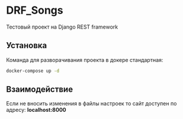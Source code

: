 # DRF_Songs
Тестовый проект на Django REST framework
## Установка
Команда для разворачивания проекта в докере стандартная:
```bash
docker-compose up -d
```
## Взаимодействие
Если не вносить изменения в файлы настроек то сайт доступен по адресу: <b>localhost:8000</b>
